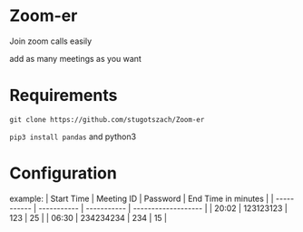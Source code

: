 # Zoom-er
Join zoom calls easily 

add as many meetings as you want

# Requirements 
```git clone https://github.com/stugotszach/Zoom-er```

```pip3 install pandas```
and python3

# Configuration
example:
| Start Time  | Meeting ID  | Password    | End Time in minutes |
| ----------- | ----------- | ----------- | ------------------- |
| 20:02       | 123123123   | 123         | 25                  |
| 06:30       | 234234234   | 234         | 15                  |


